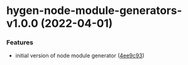 # hygen-node-module-generators-v1.0.0 (2022-04-01)


### Features

* initial version of node module generator ([4ee9c93](https://github.com/bbeesley/awesome-generators/commit/4ee9c93ec6a7ae4c8e887df2cb3d324d1926f49a))
